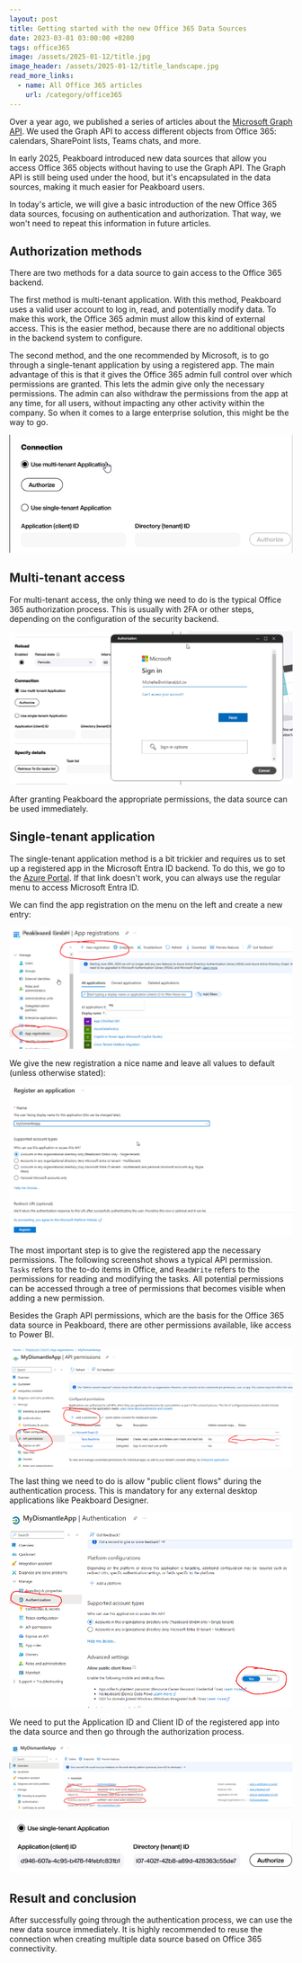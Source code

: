 ```yaml
---
layout: post
title: Getting started with the new Office 365 Data Sources
date: 2023-03-01 03:00:00 +0200
tags: office365
image: /assets/2025-01-12/title.jpg
image_header: /assets/2025-01-12/title_landscape.jpg
read_more_links:
  - name: All Office 365 articles
    url: /category/office365
---
```

Over a year ago, we published a series of articles about the [Microsoft Graph API](https://how-to-dismantle-a-peakboard-box.com/category/msgraph). We used the Graph API to access different objects from Office 365: calendars, SharePoint lists, Teams chats, and more.

In early 2025, Peakboard introduced new data sources that allow you access Office 365 objects without having to use the Graph API. The Graph API is still being used under the hood, but it's encapsulated in the data sources, making it much easier for Peakboard users.

In today's article, we will give a basic introduction of the new Office 365 data sources, focusing on authentication and authorization. That way, we won't need to repeat this information in future articles.

## Authorization methods

There are two methods for a data source to gain access to the Office 365 backend.

The first method is multi-tenant application. With this method, Peakboard uses a valid user account to log in, read, and potentially modify data. To make this work, the Office 365 admin must allow this kind of external access. This is the easier method, because there are no additional objects in the backend system to configure.

The second method, and the one recommended by Microsoft, is to go through a single-tenant application by using a registered app. The main advantage of this is that it gives the Office 365 admin full control over which permissions are granted. This lets the admin give only the necessary permissions. The admin can also withdraw the permissions from the app at any time, for all users, without impacting any other activity within the company. So when it comes to a large enterprise solution, this might be the way to go.

![image](/assets/2025-01-12/005.png)

## Multi-tenant access

For multi-tenant access, the only thing we need to do is the typical Office 365 authorization process. This is usually with 2FA or other steps, depending on the configuration of the security backend. 

![image](/assets/2025-01-12/006.png)

After granting Peakboard the appropriate permissions, the data source can be used immediately.

## Single-tenant application

The single-tenant application method is a bit trickier and requires us to set up a registered app in the Microsoft Entra ID backend. To do this, we go to the [Azure Portal](https://portal.azure.com/#view/Microsoft_AAD_IAM/ActiveDirectoryMenuBlade/~/RegisteredApps). If that link doesn't work, you can always use the regular menu to access Microsoft Entra ID.

We can find the app registration on the menu on the left and create a new entry:

![image](/assets/2025-01-12/010.png)

We give the new registration a nice name and leave all values to default (unless otherwise stated):

![image](/assets/2025-01-12/020.png)

The most important step is to give the registered app the necessary permissions. The following screenshot shows a typical API permission. `Tasks` refers to the to-do items in Office, and `ReadWrite` refers to the permissions for reading and modifying the tasks. All potential permissions can be accessed through a tree of permissions that becomes visible when adding a new permission.

Besides the Graph API permissions, which are the basis for the Office 365 data source in Peakboard, there are other permissions available, like access to Power BI.

![image](/assets/2025-01-12/030.png)

The last thing we need to do is allow "public client flows" during the authentication process. This is mandatory for any external desktop applications like Peakboard Designer.

![image](/assets/2025-01-12/040.png)

We need to put the Application ID and Client ID of the registered app into the data source and then go through the authorization process.

![image](/assets/2025-01-12/050.png)

![image](/assets/2025-01-12/060.png)

## Result and conclusion

After successfully going through the authentication process, we can use the new data source immediately. It is highly recommended to reuse the connection when creating multiple data source based on Office 365 connectivity.


